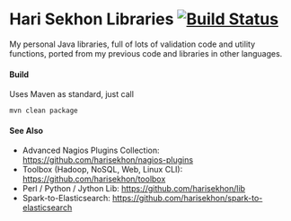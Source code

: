 Hari Sekhon Libraries [![Build Status](https://travis-ci.org/harisekhon/lib-java.svg?branch=master)](https://travis-ci.org/harisekhon/lib-java)
=====================

My personal Java libraries, full of lots of validation code and utility functions, ported from my previous code and libraries in other languages.

#### Build ####

Uses Maven as standard, just call
```
mvn clean package
```

#### See Also ####

* Advanced Nagios Plugins Collection: https://github.com/harisekhon/nagios-plugins
* Toolbox (Hadoop, NoSQL, Web, Linux CLI): https://github.com/harisekhon/toolbox
* Perl / Python / Jython Lib: https://github.com/harisekhon/lib
* Spark-to-Elasticsearch: https://github.com/harisekhon/spark-to-elasticsearch
